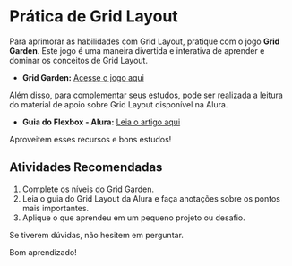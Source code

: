 # Prática de Grid Layout

Para aprimorar as habilidades com Grid Layout, pratique com o jogo **Grid Garden**. Este jogo é uma maneira divertida e interativa de aprender e dominar os conceitos de Grid Layout.

- **Grid Garden:** [Acesse o jogo aqui](https://cssgridgarden.com/)

Além disso, para complementar seus estudos, pode ser realizada a leitura do material de apoio sobre Grid Layout disponível na Alura.

- **Guia do Flexbox - Alura:** [Leia o artigo aqui](https://www.alura.com.br/artigos/criando-layouts-com-css-grid-layout)

Aproveitem esses recursos e bons estudos!

## Atividades Recomendadas

1. Complete os níveis do Grid Garden.
2. Leia o guia do Grid Layout da Alura e faça anotações sobre os pontos mais importantes.
3. Aplique o que aprendeu em um pequeno projeto ou desafio.

Se tiverem dúvidas, não hesitem em perguntar.

Bom aprendizado!